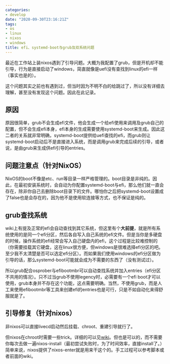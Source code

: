 ```yaml
---
categories: 
- develop
date: "2020-09-30T23:16:21Z"
tags: 
- os
- linux
- nixos
- windows
title: efi、systemd-boot与grub及双系统问题
---
```


最近在工作站上装nixos遇到了引导问题。大概为我配置了grub，但是开机却不能引导，行为是直接启动了windows，简直就像是uefi没有查找到linux的efi一样（事实也是的）。

这个问题其实之前也有遇到过，但当时因为不明不白的给跳过了，所以没有详细去理解，甚至没有发现这个问题。因此在此记录。

<!--more-->

## 原因

原因很简单，grub不会生成efi文件，他会生成一个给efi使用来调用及grub自己的配置，但不会生成efi本身，efi本身的生成需要使用systemd-boot来生成。因此这二者的关系就非常明确，systemd-boot提供给uefi查找的efi，而grub则让systemd-boot启动后不是直接进入系统，而是调用grub来完成后续的引导，或者说，是由grub来生成供efi引导的entries。

## 问题注意点（针对NixOS）

NixOS的boot不像是etc、run等目录一样严格管理的。boot目录是非纯的。因此，在最初安装系统时，会自动为你配置systemd-boot与efi，那么他们就一直会存在，除非你自己去删除boot目录下的文件。哪怕你之后把systemd-boot设置成了false也是会存在的，因为他不是使用软连接等方式，也不保证是纯的。

## grub查找系统

wiki上有提及正常的efi会自动查找到其它系统，但这里有个**大前提**，就是所有系统使用的是同一个efi分区，然后各自写入自己系统的efi文件。但是当你是多硬盘的时候，操作系统的efi经常会写入自己硬盘内的efi，这个过程是比较难控制的（你需要挂载其它硬盘，这在linux很方便，但windows是很难选择efi分区的吧。至少我不太清楚是否可以选定efi分区）。而如果我们使用windows的efi分区做为引导的话，那么systemd-boot可能就会成为不需要的东西了（没有测试过）。

所以grub配合osprober与efibootmbr可以自动查找系统并加入entries（efi分区不共用的情况）。只不过当grub不使用legency时，必需要有一个efi boot才可以使用，grub本身并不存在这个功能，这点需要明确。当然，不使用grub，而是人工来使用efibootmbr等工具来创建efi的entries也是可行，只是不如自动化来得舒服就是了。

## 引导修复（针对nixos）

非nixos可以直接livecd启动然后挂载、chroot、重建引导就行了。

但nixos在chroot时需要一些trick。详细的可以见[wiki](https://nixos.wiki/wiki/Change_root)。但也是可以的，而不需要你每次去做一遍nixos-install（最初尝试失败时，为了时间效率，直接install了。）简单来说，nixos提供了nixos-enter就是用来干这个的。手工过程可以参考脚本或者前面的wiki。
